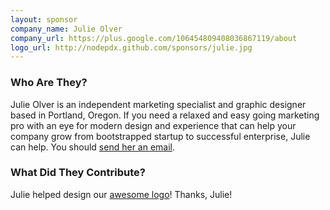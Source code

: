 ```yaml
---
layout: sponsor
company_name: Julie Olver
company_url: https://plus.google.com/106454809408036867119/about
logo_url: http://nodepdx.github.com/sponsors/julie.jpg
---
```

### Who Are They?

Julie Olver is an independent marketing specialist and graphic designer based in Portland, Oregon. If you need a relaxed and easy going marketing pro with an eye for modern design and experience that can help your company grow from bootstrapped startup to successful enterprise, Julie can help. You should [send her an email](julieolver@gmail.com).

### What Did They Contribute?

Julie helped design our [awesome logo](http://nodepdx.github.com/assets/logo.png)! Thanks, Julie!
